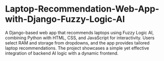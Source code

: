 # Laptop-Recommendation-Web-App-with-Django-Fuzzy-Logic-AI
A Django-based web app that recommends laptops using Fuzzy Logic AI, combining Python with HTML, CSS, and JavaScript for interactivity. Users select RAM and storage from dropdowns, and the app provides tailored laptop recommendations. The project showcases a simple yet effective integration of backend AI logic with a dynamic frontend.
